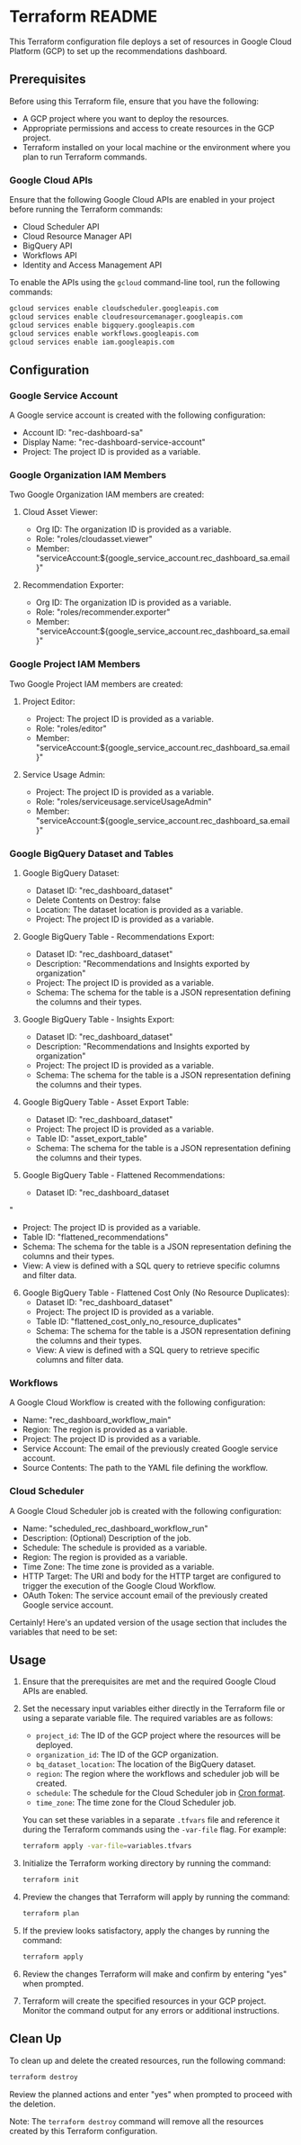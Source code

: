 # Terraform README

This Terraform configuration file deploys a set of resources in Google Cloud Platform (GCP) to set up the recommendations dashboard.

## Prerequisites
Before using this Terraform file, ensure that you have the following:

- A GCP project where you want to deploy the resources.
- Appropriate permissions and access to create resources in the GCP project.
- Terraform installed on your local machine or the environment where you plan to run Terraform commands.

### Google Cloud APIs
Ensure that the following Google Cloud APIs are enabled in your project before running the Terraform commands:

- Cloud Scheduler API
- Cloud Resource Manager API
- BigQuery API
- Workflows API
- Identity and Access Management API

To enable the APIs using the `gcloud` command-line tool, run the following commands:

```bash
gcloud services enable cloudscheduler.googleapis.com
gcloud services enable cloudresourcemanager.googleapis.com
gcloud services enable bigquery.googleapis.com
gcloud services enable workflows.googleapis.com
gcloud services enable iam.googleapis.com
```

## Configuration

### Google Service Account
A Google service account is created with the following configuration:

- Account ID: "rec-dashboard-sa"
- Display Name: "rec-dashboard-service-account"
- Project: The project ID is provided as a variable.

### Google Organization IAM Members
Two Google Organization IAM members are created:

1. Cloud Asset Viewer:
   - Org ID: The organization ID is provided as a variable.
   - Role: "roles/cloudasset.viewer"
   - Member: "serviceAccount:${google_service_account.rec_dashboard_sa.email}"

2. Recommendation Exporter:
   - Org ID: The organization ID is provided as a variable.
   - Role: "roles/recommender.exporter"
   - Member: "serviceAccount:${google_service_account.rec_dashboard_sa.email}"

### Google Project IAM Members
Two Google Project IAM members are created:

1. Project Editor:
   - Project: The project ID is provided as a variable.
   - Role: "roles/editor"
   - Member: "serviceAccount:${google_service_account.rec_dashboard_sa.email}"

2. Service Usage Admin:
   - Project: The project ID is provided as a variable.
   - Role: "roles/serviceusage.serviceUsageAdmin"
   - Member: "serviceAccount:${google_service_account.rec_dashboard_sa.email}"

### Google BigQuery Dataset and Tables

1. Google BigQuery Dataset:
   - Dataset ID: "rec_dashboard_dataset"
   - Delete Contents on Destroy: false
   - Location: The dataset location is provided as a variable.
   - Project: The project ID is provided as a variable.

2. Google BigQuery Table - Recommendations Export:
   - Dataset ID: "rec_dashboard_dataset"
   - Description: "Recommendations and Insights exported by organization"
   - Project: The project ID is provided as a variable.
   - Schema: The schema for the table is a JSON representation defining the columns and their types.

3. Google BigQuery Table - Insights Export:
   - Dataset ID: "rec_dashboard_dataset"
   - Description: "Recommendations and Insights exported by organization"
   - Project: The project ID is provided as a variable.
   - Schema: The schema for the table is a JSON representation defining the columns and their types.

4. Google BigQuery Table - Asset Export Table:
   - Dataset ID: "rec_dashboard_dataset"
   - Project: The project ID is provided as a variable.
   - Table ID: "asset_export_table"
   - Schema: The schema for the table is a JSON representation defining the columns and their types.

5. Google BigQuery Table - Flattened Recommendations:
   - Dataset ID: "rec_dashboard_dataset

"
   - Project: The project ID is provided as a variable.
   - Table ID: "flattened_recommendations"
   - Schema: The schema for the table is a JSON representation defining the columns and their types.
   - View: A view is defined with a SQL query to retrieve specific columns and filter data.

6. Google BigQuery Table - Flattened Cost Only (No Resource Duplicates):
   - Dataset ID: "rec_dashboard_dataset"
   - Project: The project ID is provided as a variable.
   - Table ID: "flattened_cost_only_no_resource_duplicates"
   - Schema: The schema for the table is a JSON representation defining the columns and their types.
   - View: A view is defined with a SQL query to retrieve specific columns and filter data.

### Workflows
A Google Cloud Workflow is created with the following configuration:

- Name: "rec_dashboard_workflow_main"
- Region: The region is provided as a variable.
- Project: The project ID is provided as a variable.
- Service Account: The email of the previously created Google service account.
- Source Contents: The path to the YAML file defining the workflow.

### Cloud Scheduler
A Google Cloud Scheduler job is created with the following configuration:

- Name: "scheduled_rec_dashboard_workflow_run"
- Description: (Optional) Description of the job.
- Schedule: The schedule is provided as a variable.
- Region: The region is provided as a variable.
- Time Zone: The time zone is provided as a variable.
- HTTP Target: The URI and body for the HTTP target are configured to trigger the execution of the Google Cloud Workflow.
- OAuth Token: The service account email of the previously created Google service account.

Certainly! Here's an updated version of the usage section that includes the variables that need to be set:

## Usage
1. Ensure that the prerequisites are met and the required Google Cloud APIs are enabled.
2. Set the necessary input variables either directly in the Terraform file or using a separate variable file. The required variables are as follows:

   - `project_id`: The ID of the GCP project where the resources will be deployed.
   - `organization_id`: The ID of the GCP organization.
   - `bq_dataset_location`: The location of the BigQuery dataset.
   - `region`: The region where the workflows and scheduler job will be created.
   - `schedule`: The schedule for the Cloud Scheduler job in [Cron format](https://en.wikipedia.org/wiki/Cron#CRON_expression).
   - `time_zone`: The time zone for the Cloud Scheduler job.

   You can set these variables in a separate `.tfvars` file and reference it during the Terraform commands using the `-var-file` flag. For example:
   ```bash
   terraform apply -var-file=variables.tfvars
   ```

3. Initialize the Terraform working directory by running the command:
   ```bash
   terraform init
   ```

4. Preview the changes that Terraform will apply by running the command:
   ```bash
   terraform plan
   ```

5. If the preview looks satisfactory, apply the changes by running the command:
   ```bash
   terraform apply
   ```

6. Review the changes Terraform will make and confirm by entering "yes" when prompted.

7. Terraform will create the specified resources in your GCP project. Monitor the command output for any errors or additional instructions.

## Clean Up
To clean up and delete the created resources, run the following command:
```bash
terraform destroy
```
Review the planned actions and enter "yes" when prompted to proceed with the deletion.

Note: The `terraform destroy` command will remove all the resources created by this Terraform configuration.
